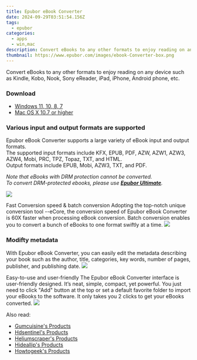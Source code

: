 ```yaml
---
title: Epubor eBook Converter
date: 2024-09-29T03:51:54.156Z
tags: 
  - epubor
categories: 
  - apps
  - win,mac
description: Convert eBooks to any other formats to enjoy reading on any device such as Kindle, Kobo, Nook, Sony eReader, iPad, iPhone, Android phone, etc.
thumbnail: https://www.epubor.com/images/ebook-Converter-box.png
---
```


Convert eBooks to any other formats to enjoy reading on any device such as Kindle, Kobo, Nook, Sony eReader, iPad, iPhone, Android phone, etc.

### Download

- [Windows 11, 10, 8, 7](https://secure.2checkout.com/order/checkout.php?QTY=1&AFFILIATE=108875&CART=1&CARD=2&DESIGN_TYPE=2&CURRENCY=USD&ORDERSTYLE=nLWooJa5iLg=&PAY_TYPE=PAYPAL&PRODS=4727518&OPTIONS4727518=LicenseLife)
- [Mac OS X 10.7 or higher](https://secure.2checkout.com/order/checkout.php?QTY=1&AFFILIATE=108875&CART=1&CARD=2&DESIGN_TYPE=2&CURRENCY=USD&ORDERSTYLE=nLWooJa5iLg=&PAY_TYPE=PAYPAL&PRODS=4727520&OPTIONS4727520=LicenseLife)

### Various input and output formats are supported

Epubor eBook Converter supports a large variety of eBook input and output formats.  
The supported input formats include KFX, EPUB, PDF, AZW, AZW1, AZW3, AZW4, Mobi, PRC, TPZ, Topaz, TXT, and HTML.  
Output formats include EPUB, Mobi, AZW3, TXT, and PDF.

_Note that eBooks with DRM protection cannot be converted.  
To convert DRM-protected ebooks, please use [**Epubor Ultimate**](https://tools.techidaily.com/epubor/ultimate/)._

![](https://www.epubor.com/images/Epubor-ebook-converter.png)

Fast Conversion speed & batch conversion Adopting the top-notch unique conversion tool --eCore, the conversion speed of Epubor eBook Converter is 60X faster when processing eBook conversion. Batch conversion enables you to convert a bunch of eBooks to one format swiftly at a time. ![](https://www.epubor.com/images/batch-conversion1.jpg)

### Modifty metadata

With Epubor eBook Converter, you can easily edit the metadata describing your book such as the author, title, categories, key words, number of pages, publisher, and publishing date. ![](https://www.epubor.com/images/metadata-edit.png)

Easy-to-use and user-friendly The Epubor eBook Converter interface is user-friendly designed. It’s neat, simple, compact, yet powerful. You just need to click "Add" button at the top or set a default favorite folder to import your eBooks to the software. It only takes you 2 clicks to get your eBooks converted. ![](https://www.epubor.com/images/user-friendly.png)

<ins class="adsbygoogle"
      style="display:block"
      data-ad-client="ca-pub-7571918770474297"
      data-ad-slot="8358498916"
      data-ad-format="auto"
      data-full-width-responsive="true"></ins>

<span class="atpl-alsoreadstyle">Also read:</span>
<div><ul>
<li><a href="https://tools.techidaily.com/gumcuisine/products/"><u>Gumcuisine's Products</u></a></li>
<li><a href="https://tools.techidaily.com/hdsentinel/products/"><u>Hdsentinel's Products</u></a></li>
<li><a href="https://tools.techidaily.com/heliumscraper/products/"><u>Heliumscraper's Products</u></a></li>
<li><a href="https://tools.techidaily.com/hideallip/products/"><u>Hideallip's Products</u></a></li>
<li><a href="https://tools.techidaily.com/howtogeek/products/"><u>Howtogeek's Products</u></a></li>
</ul></div>


